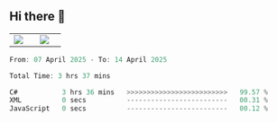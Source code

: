 ## Hi there 👋

<p align="center">
  <table align="center">
  <tr border="none">
  <td width="35%" align="center">
    <img  align="center"  src="http://github-profile-summary-cards.vercel.app/api/cards/stats?username=ricepunk&theme=github_dark" />
  </td>
    
  <td width="65%" align="center">
    <img  align="center"  src="http://github-profile-summary-cards.vercel.app/api/cards/profile-details?username=ricepunk&theme=github_dark" />
  </td>
  </tr>
  </table>
</p>

<!--START_SECTION:waka-->

```typescript
From: 07 April 2025 - To: 14 April 2025

Total Time: 3 hrs 37 mins

C#           3 hrs 36 mins   >>>>>>>>>>>>>>>>>>>>>>>>>   99.57 %
XML          0 secs          -------------------------   00.31 %
JavaScript   0 secs          -------------------------   00.12 %
```

<!--END_SECTION:waka-->
